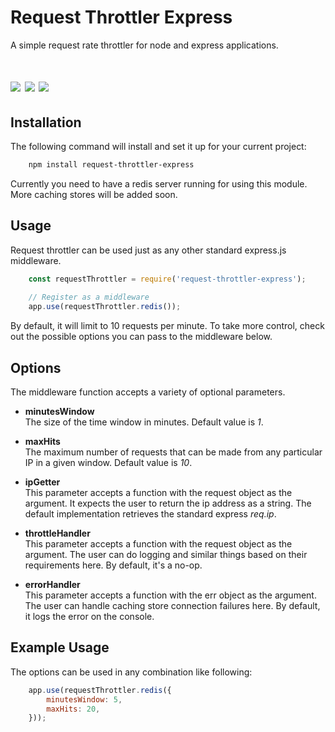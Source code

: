 # Request Throttler Express
A simple request rate throttler for node and express applications.
<h1>
<img src="https://api.travis-ci.org/asif-ir/request-throttler-express.svg?branch=master"/>
<img src="https://img.shields.io/npm/v/request-throttler-express.svg?style=flat-square"/>
<img src="https://img.shields.io/david/asif-ir/request-throttler-express.svg?style=flat-square"/>
</h1>

## Installation
The following command will install and set it up for your current project:

``` bash
    npm install request-throttler-express
```

Currently you need to have a redis server running for using this module. More caching stores will be added soon.

## Usage
Request throttler can be used just as any other standard express.js middleware.

``` javascript
    const requestThrottler = require('request-throttler-express');
    
    // Register as a middleware
    app.use(requestThrottler.redis());
```

By default, it will limit to 10 requests per minute. To take more control, check out the possible options you can pass
to the middleware below.

## Options
The middleware function accepts a variety of optional parameters.

-  **minutesWindow** \
    The size of the time window in minutes. Default value is _1_.
    
-  **maxHits** \
    The maximum number of requests that can be made from any particular IP in a given window. Default value is _10_.

-  **ipGetter** \
    This parameter accepts a function with the request object as the argument. It expects the user to return the ip 
    address as a string. The default implementation retrieves the standard express _req.ip_.
    
-  **throttleHandler** \
    This parameter accepts a function with the request object as the argument. The user can do logging and similar 
    things based on their requirements here. By default, it's a no-op.
        
-  **errorHandler** \
  This parameter accepts a function with the err object as the argument. The user can handle caching store connection
  failures here. By default, it logs the error on the console.
  
## Example Usage
The options can be used in any combination like following:

``` javascript
    app.use(requestThrottler.redis({
        minutesWindow: 5,
        maxHits: 20,
    }));
```


